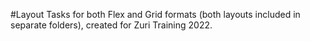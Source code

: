 #Layout Tasks for both Flex and Grid formats (both layouts included in separate folders), created for Zuri Training 2022. 

 

